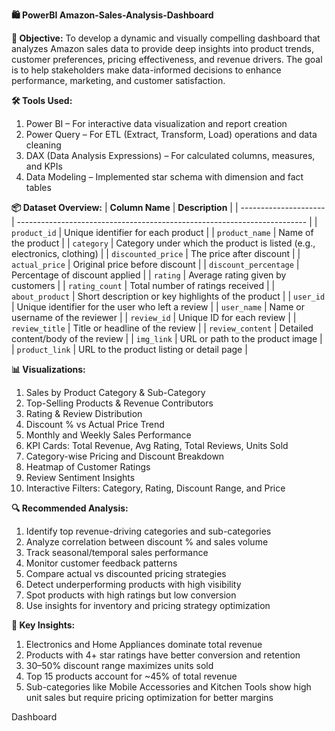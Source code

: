 
**🛍️ PowerBI Amazon-Sales-Analysis-Dashboard**

**📌 Objective:**
 To develop a dynamic and visually compelling dashboard that analyzes Amazon sales data to provide deep insights into product trends, customer preferences, pricing effectiveness, and revenue drivers. The goal is to help stakeholders make data-informed decisions to enhance performance, marketing, and customer satisfaction.

**🛠️ Tools Used:**
1. Power BI – For interactive data visualization and report creation
2. Power Query – For ETL (Extract, Transform, Load) operations and data cleaning
3. DAX (Data Analysis Expressions) – For calculated columns, measures, and KPIs
4. Data Modeling – Implemented star schema with dimension and fact tables

**📦 Dataset Overview:**
| **Column Name**       | **Description**                                                          |
| --------------------- | ------------------------------------------------------------------------ |
| `product_id`          | Unique identifier for each product                                       |
| `product_name`        | Name of the product                                                      |
| `category`            | Category under which the product is listed (e.g., electronics, clothing) |
| `discounted_price`    | The price after discount                                                 |
| `actual_price`        | Original price before discount                                           |
| `discount_percentage` | Percentage of discount applied                                           |
| `rating`              | Average rating given by customers                                        |
| `rating_count`        | Total number of ratings received                                         |
| `about_product`       | Short description or key highlights of the product                       |
| `user_id`             | Unique identifier for the user who left a review                         |
| `user_name`           | Name or username of the reviewer                                         |
| `review_id`           | Unique ID for each review                                                |
| `review_title`        | Title or headline of the review                                          |
| `review_content`      | Detailed content/body of the review                                      |
| `img_link`            | URL or path to the product image                                         |
| `product_link`        | URL to the product listing or detail page                                |


**📊 Visualizations:**
1. Sales by Product Category & Sub-Category
2. Top-Selling Products & Revenue Contributors
3. Rating & Review Distribution
4. Discount % vs Actual Price Trend
5. Monthly and Weekly Sales Performance
6. KPI Cards: Total Revenue, Avg Rating, Total Reviews, Units Sold
7. Category-wise Pricing and Discount Breakdown
8. Heatmap of Customer Ratings
9. Review Sentiment Insights
10. Interactive Filters: Category, Rating, Discount Range, and Price

**🔍 Recommended Analysis:**
1. Identify top revenue-driving categories and sub-categories
2. Analyze correlation between discount % and sales volume
3. Track seasonal/temporal sales performance
4. Monitor customer feedback patterns
5. Compare actual vs discounted pricing strategies
6. Detect underperforming products with high visibility
7. Spot products with high ratings but low conversion
8. Use insights for inventory and pricing strategy optimization

**🔎 Key Insights:**
1. Electronics and Home Appliances dominate total revenue
2. Products with 4+ star ratings have better conversion and retention
3. 30–50% discount range maximizes units sold
4. Top 15 products account for ~45% of total revenue
5. Sub-categories like Mobile Accessories and Kitchen Tools show high unit sales but require pricing optimization for better margins

Dashboard
